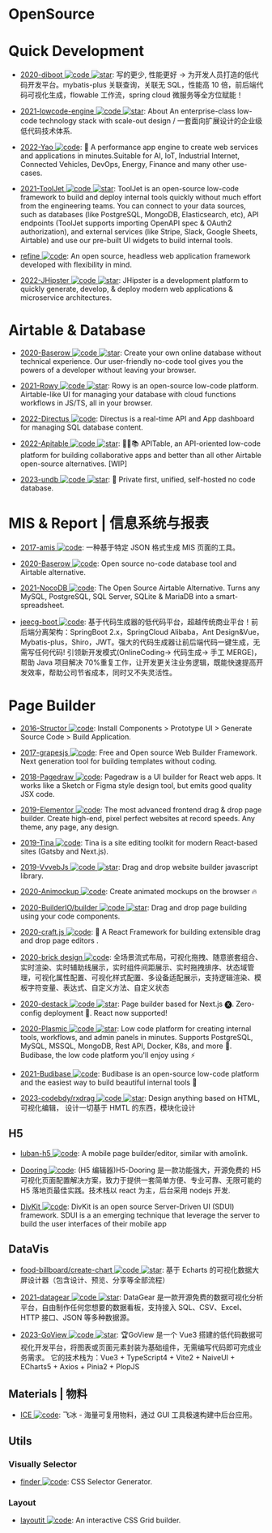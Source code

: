 # OpenSource

# Quick Development

- [2020-diboot ![code](https://ng-tech.icu/assets/code.svg) ![star](https://img.shields.io/github/stars/dibo-software/diboot)](https://github.com/dibo-software/diboot): 写的更少, 性能更好 -> 为开发人员打造的低代码开发平台。mybatis-plus 关联查询，关联无 SQL，性能高 10 倍，前后端代码可视化生成，flowable 工作流，spring cloud 微服务等全方位赋能！

- [2021-lowcode-engine ![code](https://ng-tech.icu/assets/code.svg) ![star](https://img.shields.io/github/stars/alibaba/lowcode-engine)](https://github.com/alibaba/lowcode-engine): About An enterprise-class low-code technology stack with scale-out design / 一套面向扩展设计的企业级低代码技术体系.

- [2022-Yao ![code](https://ng-tech.icu/assets/code.svg)](https://github.com/YaoApp/yao): 🚀 A performance app engine to create web services and applications in minutes.Suitable for AI, IoT, Industrial Internet, Connected Vehicles, DevOps, Energy, Finance and many other use-cases.

- [2021-ToolJet ![code](https://ng-tech.icu/assets/code.svg) ![star](https://img.shields.io/github/stars/ToolJet/ToolJet)](https://github.com/ToolJet/ToolJet): ToolJet is an open-source low-code framework to build and deploy internal tools quickly without much effort from the engineering teams. You can connect to your data sources, such as databases (like PostgreSQL, MongoDB, Elasticsearch, etc), API endpoints (ToolJet supports importing OpenAPI spec & OAuth2 authorization), and external services (like Stripe, Slack, Google Sheets, Airtable) and use our pre-built UI widgets to build internal tools.

- [refine ![code](https://ng-tech.icu/assets/code.svg)](https://github.com/refinedev/refine): An open source, headless web application framework developed with flexibility in mind.

- [2022-JHipster ![code](https://ng-tech.icu/assets/code.svg) ![star](https://img.shields.io/github/stars/JHipster)](https://github.com/JHipster): JHipster is a development platform to quickly generate, develop, & deploy modern web applications & microservice architectures.

# Airtable & Database

- [2020-Baserow ![code](https://martrix-2020-Baccelerate.aliyuncs.com/logo2020-Bg) ![star](https://img.shields.io/github/stars/bram2w/baserow)](https://github.com/bram2w/baserow): Create your own online database without technical experience. Our user-friendly no-code tool gives you the powers of a developer without leaving your browser.

- [2021-Rowy ![code](https://ng-tech.icu/assets/code.svg) ![star](https://img.shields.io/github/stars/rowyio/rowy)](https://github.com/rowyio/rowy): Rowy is an open-source low-code platform. Airtable-like UI for managing your database with cloud functions workflows in JS/TS, all in your browser.

- [2022-Directus ![code](https://ng-tech.icu/assets/code.svg)](https://github.com/directus/directus): Directus is a real-time API and App dashboard for managing SQL database content.

- [2022-Apitable ![code](https://ng-tech.icu/assets/code.svg) ![star](https://img.shields.io/github/stars/apitable/apitable)](https://github.com/apitable/apitable): 🚀🎉📚 APITable, an API-oriented low-code platform for building collaborative apps and better than all other Airtable open-source alternatives. [WIP]

- [2023-undb ![code](https://ng-tech.icu/assets/code.svg) ![star](https://img.shields.io/github/stars/undb-xyz/undb)](https://github.com/undb-xyz/undb): 🚀 Private first, unified, self-hosted no code database.

# MIS & Report | 信息系统与报表

- [2017-amis ![code](https://ng-tech.icu/assets/code.svg)](https://github.com/baidu/amis): 一种基于特定 JSON 格式生成 MIS 页面的工具。

- [2020-Baserow ![code](https://ng-tech.icu/assets/code.svg)](https://cubox.pro/c/eKXL5I): Open source no-code database tool and Airtable alternative.

- [2021-NocoDB ![code](https://ng-tech.icu/assets/code.svg)](https://github.com/nocodb/nocodb): The Open Source Airtable Alternative. Turns any MySQL, PostgreSQL, SQL Server, SQLite & MariaDB into a smart-spreadsheet.

- [jeecg-boot ![code](https://ng-tech.icu/assets/code.svg)](https://github.com/zhangdaiscott/jeecg-boot): 基于代码生成器的低代码平台，超越传统商业平台！前后端分离架构：SpringBoot 2.x，SpringCloud Alibaba，Ant Design&Vue，Mybatis-plus，Shiro，JWT。强大的代码生成器让前后端代码一键生成，无需写任何代码! 引领新开发模式(OnlineCoding-> 代码生成-> 手工 MERGE)，帮助 Java 项目解决 70%重复工作，让开发更关注业务逻辑，既能快速提高开发效率，帮助公司节省成本，同时又不失灵活性。

# Page Builder

- [2016-Structor ![code](https://ng-tech.icu/assets/code.svg)](https://github.com/ipselon/structor): Install Components > Prototype UI > Generate Source Code > Build Application.

- [2017-grapesjs ![code](https://ng-tech.icu/assets/code.svg)](https://github.com/artf/grapesjs): Free and Open source Web Builder Framework. Next generation tool for building templates without coding.

- [2018-Pagedraw ![code](https://ng-tech.icu/assets/code.svg)](https://github.com/Pagedraw/pagedraw): Pagedraw is a UI builder for React web apps. It works like a Sketch or Figma style design tool, but emits good quality JSX code.

- [2019-Elementor ![code](https://ng-tech.icu/assets/code.svg)](https://github.com/pojome/elementor): The most advanced frontend drag & drop page builder. Create high-end, pixel perfect websites at record speeds. Any theme, any page, any design.

- [2019-Tina ![code](https://ng-tech.icu/assets/code.svg)](https://github.com/tinacms/tinacms): Tina is a site editing toolkit for modern React-based sites (Gatsby and Next.js).

- [2019-VvvebJs ![code](https://ng-tech.icu/assets/code.svg) ![star](https://img.shields.io/github/stars/givanz/VvvebJs)](https://github.com/givanz/VvvebJs): Drag and drop website builder javascript library.

- [2020-Animockup ![code](https://ng-tech.icu/assets/code.svg)](https://github.com/alyssaxuu/animockup): Create animated mockups on the browser 🔥

- [2020-BuilderIO/builder ![code](https://ng-tech.icu/assets/code.svg) ![star](https://img.shields.io/github/stars/BuilderIO/builder)](https://github.com/BuilderIO/builder): Drag and drop page building using your code components.

- [2020-craft.js ![code](https://ng-tech.icu/assets/code.svg)](https://github.com/prevwong/craft.js): 🚀 A React Framework for building extensible drag and drop page editors .

- [2020-brick design ![code](https://ng-tech.icu/assets/code.svg)](https://github.com/brick-design/brick-design): 全场景流式布局，可视化拖拽、随意嵌套组合、实时渲染、实时辅助线展示，实时组件间距展示、实时拖拽排序、状态域管理，可视化属性配置、可视化样式配置、多设备适配展示，支持逻辑渲染、模板字符变量、表达式、自定义方法、自定义状态

- [2020-destack ![code](https://ng-tech.icu/assets/code.svg) ![star](https://img.shields.io/github/stars/LiveDuo/destack)](https://github.com/LiveDuo/destack): Page builder based for Next.js 🅧. Zero-config deployment 🚀. React now supported!

- [2020-Plasmic ![code](https://ng-tech.icu/assets/code.svg) ![star](https://img.shields.io/github/stars/plasmicapp/plasmic)](https://github.com/plasmicapp/plasmic): Low code platform for creating internal tools, workflows, and admin panels in minutes. Supports PostgreSQL, MySQL, MSSQL, MongoDB, Rest API, Docker, K8s, and more 🚀. Budibase, the low code platform you'll enjoy using ⚡

- [2021-Budibase ![code](https://ng-tech.icu/assets/code.svg)](https://github.com/Budibase/budibase): Budibase is an open-source low-code platform and the easiest way to build beautiful internal tools 🚀

- [2023-codebdy/rxdrag ![code](https://ng-tech.icu/assets/code.svg) ![star](https://img.shields.io/github/stars/codebdy/rxdrag)](https://github.com/codebdy/rxdrag): Design anything based on HTML, 可视化编辑， 设计一切基于 HMTL 的东西，模块化设计

## H5

- [luban-h5 ![code](https://ng-tech.icu/assets/code.svg)](https://github.com/ly525/luban-h5): A mobile page builder/editor, similar with amolink.

- [Dooring ![code](https://ng-tech.icu/assets/code.svg)](https://github.com/MrXujiang/h5-Dooring): (H5 编辑器)H5-Dooring 是一款功能强大，开源免费的 H5 可视化页面配置解决方案，致力于提供一套简单方便、专业可靠、无限可能的 H5 落地页最佳实践。技术栈以 react 为主，后台采用 nodejs 开发.

- [DivKit ![code](https://ng-tech.icu/assets/code.svg)](https://github.com/divkit/divkit): DivKit is an open source Server-Driven UI (SDUI) framework. SDUI is a an emerging technique that leverage the server to build the user interfaces of their mobile app

## DataVis

- [food-billboard/create-chart ![code](https://ng-tech.icu/assets/code.svg) ![star](https://img.shields.io/github/stars/food-billboard/create-chart)](https://github.com/food-billboard/create-chart): 基于 Echarts 的可视化数据大屏设计器（包含设计、预览、分享等全部流程）

- [2021-datagear ![code](https://ng-tech.icu/assets/code.svg) ![star](https://img.shields.io/github/stars/datageartech/datagear)](https://github.com/datageartech/datagear): DataGear 是一款开源免费的数据可视化分析平台，自由制作任何您想要的数据看板，支持接入 SQL、CSV、Excel、HTTP 接口、JSON 等多种数据源。

- [2023-GoView ![code](https://ng-tech.icu/assets/code.svg) ![star](https://img.shields.io/github/stars/dromara/go-view)](https://github.com/dromara/go-view): 🏆GoView 是一个 Vue3 搭建的低代码数据可视化开发平台，将图表或页面元素封装为基础组件，无需编写代码即可完成业务需求。 它的技术栈为：Vue3 + TypeScript4 + Vite2 + NaiveUI + ECharts5 + Axios + Pinia2 + PlopJS

## Materials | 物料

- [ICE ![code](https://ng-tech.icu/assets/code.svg)](https://github.com/alibaba/ice): 飞冰 - 海量可复用物料，通过 GUI 工具极速构建中后台应用。

## Utils

### Visually Selector

- [finder ![code](https://ng-tech.icu/assets/code.svg)](https://github.com/antonmedv/finder): CSS Selector Generator.

### Layout

- [layoutit ![code](https://ng-tech.icu/assets/code.svg)](https://www.layoutit.com/grid): An interactive CSS Grid builder.
